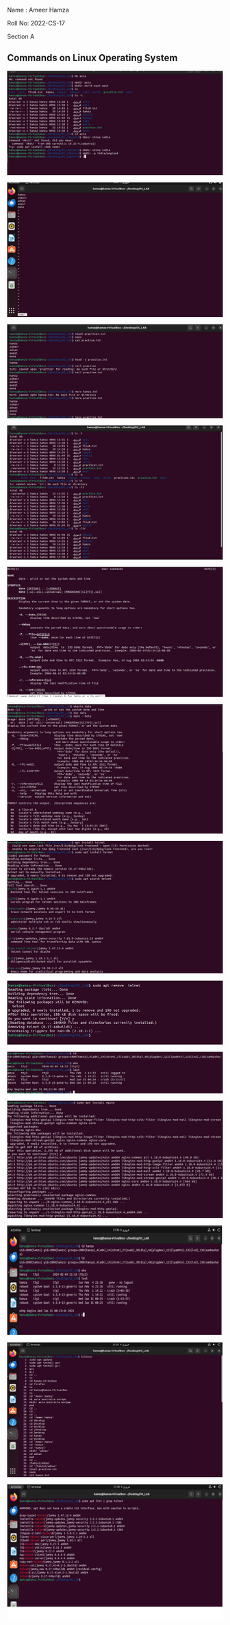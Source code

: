 Name : Ameer Hamza

Roll No: 2022-CS-17		

Section A



## Commands on Linux Operating System 

![1](0.jpg)

![1](1.jpg)

![1](2.jpg)

![1](3.jpg)

![1](4.jpg)

![1](5.jpg)

![1](6.jpg)

![1](7.jpg)

![1](8.jpg)

![1](9.jpg)

![1](11.png)

![1](12.png)

![1](13.png)